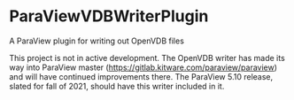 # ParaViewVDBWriterPlugin
A ParaView plugin for writing out OpenVDB files

This project is not in active development. The OpenVDB writer has made its way into ParaView master (https://gitlab.kitware.com/paraview/paraview) and will have continued improvements there. The ParaView 5.10 release, slated for fall of 2021, should have this writer included in it.
